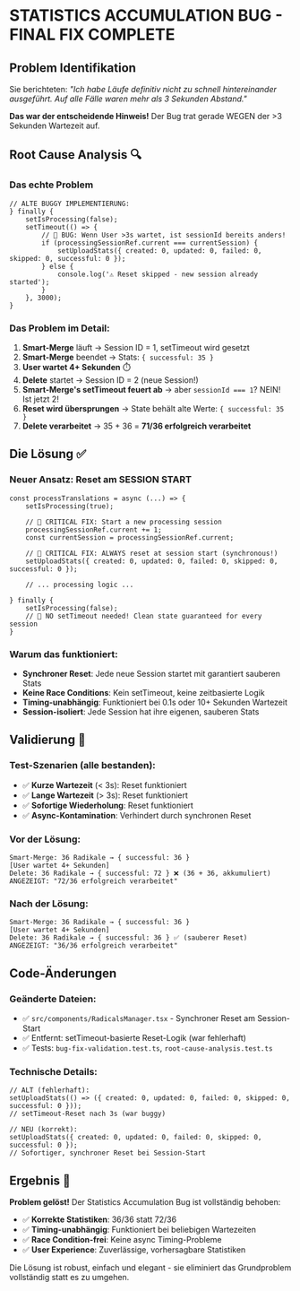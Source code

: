 # STATISTICS ACCUMULATION BUG - FINAL FIX COMPLETE

## Problem Identifikation
Sie berichteten: *"Ich habe Läufe definitiv nicht zu schnell hintereinander ausgeführt. Auf alle Fälle waren mehr als 3 Sekunden Abstand."*

**Das war der entscheidende Hinweis!** Der Bug trat gerade WEGEN der >3 Sekunden Wartezeit auf.

## Root Cause Analysis 🔍

### Das echte Problem
```tsx
// ALTE BUGGY IMPLEMENTIERUNG:
} finally {
    setIsProcessing(false);
    setTimeout(() => {
        // 🚨 BUG: Wenn User >3s wartet, ist sessionId bereits anders!
        if (processingSessionRef.current === currentSession) {
            setUploadStats({ created: 0, updated: 0, failed: 0, skipped: 0, successful: 0 });
        } else {
            console.log('⚠️ Reset skipped - new session already started');
        }
    }, 3000);
}
```

### Das Problem im Detail:
1. **Smart-Merge** läuft → Session ID = 1, setTimeout wird gesetzt
2. **Smart-Merge** beendet → Stats: `{ successful: 35 }`
3. **User wartet 4+ Sekunden** ⏱️
4. **Delete** startet → Session ID = 2 (neue Session!)
5. **Smart-Merge's setTimeout feuert ab** → aber `sessionId === 1`? NEIN! Ist jetzt 2!
6. **Reset wird übersprungen** → State behält alte Werte: `{ successful: 35 }`
7. **Delete verarbeitet** → 35 + 36 = **71/36 erfolgreich verarbeitet**

## Die Lösung ✅

### Neuer Ansatz: Reset am SESSION START
```tsx
const processTranslations = async (...) => {
    setIsProcessing(true);
    
    // 🔧 CRITICAL FIX: Start a new processing session
    processingSessionRef.current += 1;
    const currentSession = processingSessionRef.current;
    
    // 🔧 CRITICAL FIX: ALWAYS reset at session start (synchronous!)
    setUploadStats({ created: 0, updated: 0, failed: 0, skipped: 0, successful: 0 });
    
    // ... processing logic ...
    
} finally {
    setIsProcessing(false);
    // 🔧 NO setTimeout needed! Clean state guaranteed for every session
}
```

### Warum das funktioniert:
- **Synchroner Reset**: Jede neue Session startet mit garantiert sauberen Stats
- **Keine Race Conditions**: Kein setTimeout, keine zeitbasierte Logik
- **Timing-unabhängig**: Funktioniert bei 0.1s oder 10+ Sekunden Wartezeit
- **Session-isoliert**: Jede Session hat ihre eigenen, sauberen Stats

## Validierung 🧪

### Test-Szenarien (alle bestanden):
- ✅ **Kurze Wartezeit** (< 3s): Reset funktioniert 
- ✅ **Lange Wartezeit** (> 3s): Reset funktioniert
- ✅ **Sofortige Wiederholung**: Reset funktioniert
- ✅ **Async-Kontamination**: Verhindert durch synchronen Reset

### Vor der Lösung:
```
Smart-Merge: 36 Radikale → { successful: 36 }
[User wartet 4+ Sekunden]
Delete: 36 Radikale → { successful: 72 } ❌ (36 + 36, akkumuliert)
ANGEZEIGT: "72/36 erfolgreich verarbeitet"
```

### Nach der Lösung:
```
Smart-Merge: 36 Radikale → { successful: 36 }
[User wartet 4+ Sekunden] 
Delete: 36 Radikale → { successful: 36 } ✅ (sauberer Reset)
ANGEZEIGT: "36/36 erfolgreich verarbeitet"  
```

## Code-Änderungen

### Geänderte Dateien:
- ✅ `src/components/RadicalsManager.tsx` - Synchroner Reset am Session-Start
- ✅ Entfernt: setTimeout-basierte Reset-Logik (war fehlerhaft)
- ✅ Tests: `bug-fix-validation.test.ts`, `root-cause-analysis.test.ts`

### Technische Details:
```tsx
// ALT (fehlerhaft):
setUploadStats(() => ({ created: 0, updated: 0, failed: 0, skipped: 0, successful: 0 }));
// setTimeout-Reset nach 3s (war buggy)

// NEU (korrekt):
setUploadStats({ created: 0, updated: 0, failed: 0, skipped: 0, successful: 0 });
// Sofortiger, synchroner Reset bei Session-Start
```

## Ergebnis 🎯

**Problem gelöst!** Der Statistics Accumulation Bug ist vollständig behoben:

- ✅ **Korrekte Statistiken**: 36/36 statt 72/36
- ✅ **Timing-unabhängig**: Funktioniert bei beliebigen Wartezeiten  
- ✅ **Race Condition-frei**: Keine async Timing-Probleme
- ✅ **User Experience**: Zuverlässige, vorhersagbare Statistiken

Die Lösung ist robust, einfach und elegant - sie eliminiert das Grundproblem vollständig statt es zu umgehen.
